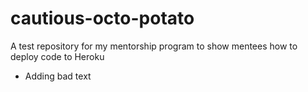 # cautious-octo-potato
A test repository for my mentorship program to show mentees how to deploy code to Heroku
- Adding bad text
